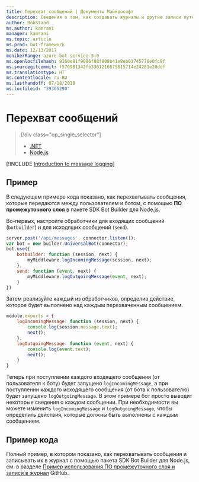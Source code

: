 ```yaml
---
title: Перехват сообщений | Документы Майкрософт
description: Сведения о том, как создавать журналы и другие записи путем перехвата и обработки передаваемой информации с помощью пакета SDK Bot Builder.
author: RobStand
ms.author: kamrani
manager: kamrani
ms.topic: article
ms.prod: bot-framework
ms.date: 12/13/2017
monikerRange: azure-bot-service-3.0
ms.openlocfilehash: 9160e81f9086f88f808b41e8eb01745776e0fc9f
ms.sourcegitcommit: f576981342fb3361216675815714e24281e20ddf
ms.translationtype: HT
ms.contentlocale: ru-RU
ms.lasthandoff: 07/18/2018
ms.locfileid: "39305290"
---
```

# <a name="intercept-messages"></a>Перехват сообщений
> [!div class="op_single_selector"]
> - [.NET](../dotnet/bot-builder-dotnet-middleware.md)
> - [Node.js](../nodejs/bot-builder-nodejs-intercept-messages.md)

[!INCLUDE [Introduction to message logging](../includes/snippet-message-logging-intro.md)]

## <a name="example"></a>Пример

В следующем примере кода показано, как перехватывать сообщения, которые передаются между пользователем и ботом, с помощью **ПО промежуточного слоя** в пакете SDK Bot Builder для Node.js. 

Во-первых, настройте обработчики для входящих сообщений (`botbuilder`) и для исходящих сообщений (`send`).

```javascript
server.post('/api/messages', connector.listen());
var bot = new builder.UniversalBot(connector);
bot.use({
    botbuilder: function (session, next) {
        myMiddleware.logIncomingMessage(session, next);
    },
    send: function (event, next) {
        myMiddleware.logOutgoingMessage(event, next);
    }
})
```

Затем реализуйте каждый из обработчиков, определив действие, которое будет выполнено над каждым перехваченным сообщением.

```javascript
module.exports = {
    logIncomingMessage: function (session, next) {
        console.log(session.message.text);
        next();
    },
    logOutgoingMessage: function (event, next) {
        console.log(event.text);
        next();
    }
}
```

Теперь при поступлении каждого входящего сообщения (от пользователя к боту) будет запущено `logIncomingMessage`, а при поступлении каждого исходящего сообщения (от бота к пользователю) будет запущено `logOutgoingMessage`.
В этом примере бот просто выводит некоторые сведения о каждом сообщении. При необходимости вы можете изменить `logIncomingMessage` и `logOutgoingMessage`, чтобы определить действия, которые должны быть выполнены с каждым сообщением. 

## <a name="sample-code"></a>Пример кода

Полный пример, в котором показано, как перехватывать сообщения и записывать их в журнал с помощью пакета SDK Bot Builder для Node.js, см. в разделе <a href="https://github.com/Microsoft/BotBuilder-Samples/tree/master/Node/capability-middlewareLogging" target="_blank">Пример использования ПО промежуточного слоя и записи в журнал</a> GitHub.
